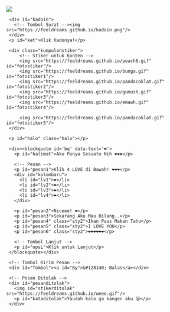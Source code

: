 <!DOCTYPE html>
<html>
<meta charset='UTF-8'/><meta content='width=device-width, initial-scale=1, user-scalable=1, minimum-scale=1, maximum-scale=5' name='viewport'/><meta content='IE=edge' http-equiv='X-UA-Compatible'/>
  
  <link rel="preconnect" href="https://fonts.googleapis.com">
  <link rel="preconnect" href="https://fonts.gstatic.com" crossorigin>
  <link href="https://fonts.googleapis.com/css2?family=Shippori+Antique:wght@400;700&display=swap" rel="stylesheet">
  <link href="https://fonts.googleapis.com/css2?family=Dancing+Script&display=swap" rel="stylesheet">

  <script src="https://cdn.jsdelivr.net/npm/sweetalert2@11.0.19/dist/sweetalert2.all.min.js"></script><link href="https://feeldreams.github.io/heibuka/style.css" rel="stylesheet" type="text/css" />
  <script src="https://unpkg.com/typeit@8.7.0/dist/index.umd.js"></script>
  
<head>
<title>GABUT YANG HQQ</title>
<link rel="icon" type="image/x-icon" href="https://www.palingit.com/favicon.ico">
<meta name="description" content="HTML Replit Coding">

</head>
<body>
	
   <!-- Ganti Audio di sini -->
   <audio src="https://feeldreams.github.io/maimuna.mp3" id="linkmp3" class="sembunyi"></audio>
   
   <div id="bodyblur">
     <!-- Wallpaper --><img src="https://feeldreams.github.io/wp9.jpg" id="wallpaper"/><div id="beneranblur"></div>
   </div>
   
   <div id='Content'>

     <div id="kadoIn">
       <!-- Tombol Surat --><img src="https://feeldreams.github.io/kadoin.png"/>
     </div>
     <p id="ket">Klik Kadonya!</p>

     <div class="kumpulanstiker">
         <!-- Stiker untuk Konten -->
         <img src="https://feeldreams.github.io/peach6.gif" id="fotostiker"/>
         <img src="https://feeldreams.github.io/bunga.gif" id="fotostiker1"/>
         <img src="https://feeldreams.github.io/pandacoklat.gif" id="fotostiker2"/>
         <img src="https://feeldreams.github.io/gumush.gif" id="fotostiker3"/>
         <img src="https://feeldreams.github.io/emawh.gif" id="fotostiker4"/>
         
         <img src="https://feeldreams.github.io/pandacoklat.gif" id="fotostiker5"/>
     </div>
     
     <p id="halo" class="halo"></p>
     
     <div><blockquote id='bq' data-text='❤️'>
       <p id="kalimat">Aku Punya Sesuatu Nih ❤️❤️❤️</p>

       <!-- Pesan -->
       <p id="pesan1">Klik 4 LOVE di Bawah! ❤️❤️❤️</p>
       <div id="kolombaru">
         <li id="lv1">❤️</li>
         <li id="lv2">❤️</li>
         <li id="lv3">❤️</li>
         <li id="lv4">❤️</li>
       </div>

       <p id="pesan2">Niceee! ❤️</p>
       <p id="pesan3">Sekarang Aku Mau Bilang..</p>
       <p id="pesan4" class="sty2">Ikan Paus Makan Tahu</p>
       <p id="pesan5" class="sty2">I LOVE YOU</p>
       <p id="pesan6" class="sty2">❤️❤️❤️❤️❤️❤️</p>

       <!-- Tombol Lanjut -->
       <p id="opsL">Klik untuk Lanjut</p>
     </blockquote></div>

     <!-- Tombol Kirim Pesan -->
     <div id="Tombol"><a id="By">&#128140; Balas</a></div>
     
     <!-- Pesan Ditolak -->
     <div id="pesanditolak">
       <img id="stikerditolak" src="https://feeldreams.github.io/weee.gif"/>
       <p id="kataditolak">Yaudah kalo ga kangen aku 😜</p>
     </div>

   </div>

<!-- Jangan Edit Bagian Ini --><script>
  const body = document.querySelector("body");const swalst = Swal.mixin({timer: 2300, allowOutsideClick: false, showConfirmButton: false, timerProgressBar: true, imageHeight: 90,}); audio = new Audio('' + linkmp3.src); ftganti=0;fungsi=0;fungsiAwal=0;deffotostiker=fotostiker.src;Content.style = "opacity:1;margin-top:16vh"; const swals = Swal.mixin({allowOutsideClick: false, cancelButtonColor: '#FF0040', imageHeight: 80,}); 

  document.getElementById("kadoIn").onclick = function() {if(fungsiAwal==0){audio.play();fungsiAwal=1;kadoIn.style="transition:all .8s ease;transform:scale(10);opacity:0";wallpaper.style="transform: scale(1.5);";ket.style="display:none";setTimeout(initengahan,300);setTimeout(inipesan,500)}}
  
  async function inipesan(){
    var { value: nama } = await swals.fire({
           title: 'Masukin Nama Kamu', input: 'text',
       });
       if(nama && nama.length < 11){
         window.nama = nama;
         vketikhalo="Hai, " + nama + " ❤️";
         mulainama();
         } else {
           await swals.fire('Ups!', 'Nama tidak boleh kosong atau lebih dari 10 karakter, ya!');inipesan();
    }
  }

  //Variable Pertanyaan Akhir
  var tanya = 'Kangen Aku Ga? ❤️';
  var opstanya = 'Ayo jawab ❤️';
  var tompositif = 'Kangen';
  var tomnegatif = 'Engga';
  
  async function pertanyaan(){var { isConfirmed: prtanya } = await swals.fire({title: nama + ' ' + tanya, text: '' + opstanya, imageUrl: '' + fotostiker5.src, showCancelButton: true, confirmButtonText: '' + tompositif, cancelButtonText: '' + tomnegatif,});
    if(prtanya){
	pesanwhatsapp = "Iyaa " + nama + " kangen kamu juga kok! ><";
	menuju();
    } else {
	pesanwhatsapp = nama + " engga kangen kamu wleee! :p";
	await swalst.fire({title: '' + kataditolak.innerHTML, timer: 2000, imageUrl: '' + stikerditolak.src,});
	menuju();
    }
    }
</script>
<script src="https://feeldreams.github.io/heibuka/script.js"></script>
<!-- Sampai Sini -->
</body>
</html>
